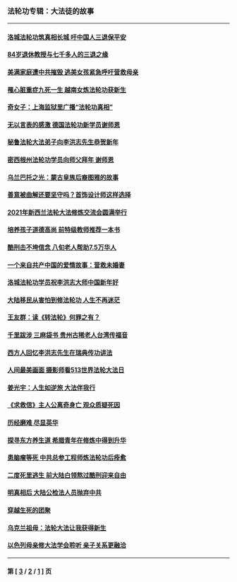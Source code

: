### 法轮功专辑：大法徒的故事
---
#### [洛城法轮功筑真相长城 吁中国人三退保平安](../../pages/nf1147481/n13892471.md?01280430) 
#### [84岁退休教授与七千多人的三退之缘](../../pages/nf1147481/n13796650.md?01280430) 
#### [美满家庭遭中共摧毁 逃美女孩紧急呼吁营救母亲](../../pages/nf1147481/n13792859.md?01280430) 
#### [罹心脏重症九死一生 越南女炼法轮功获新生](../../pages/nf1147481/n13732766.md?01280430) 
#### [奇女子：上海监狱里广播“法轮功真相”](../../pages/nf1147481/n13726443.md?01280430) 
#### [无以言表的感激 德国法轮功新学员谢师恩](../../pages/nf1147481/n13543790.md?01280430) 
#### [秘鲁法轮大法弟子向李洪志先生恭贺新年](../../pages/nf1147481/n13540182.md?01280430) 
#### [密西根州法轮功学员向师父拜年 谢师恩](../../pages/nf1147481/n13538183.md?01280430) 
#### [乌兰巴托之光：蒙古皇族后裔图雅的故事](../../pages/nf1147481/n13155759.md?01280430) 
#### [善意被曲解还要坚守吗？首饰设计师这样选择](../../pages/nf1147481/n13077575.md?01280430) 
#### [2021年新西兰法轮大法修炼交流会圆满举行](../../pages/nf1147481/n13033149.md?01280430) 
#### [培养孩子道德高尚 前特级教师推荐一本书](../../pages/nf1147481/n12938640.md?01280430) 
#### [酷刑击不垮信念 八旬老人帮助7.5万华人](../../pages/nf1147481/n12880712.md?01280430) 
#### [一个来自共产中国的爱情故事：营救未婚妻](../../pages/nf1147481/n12778386.md?01280430) 
#### [洛城法轮功学员祝李洪志大师中国新年好](../../pages/nf1147481/n12724685.md?01280430) 
#### [大陆移民从害怕到修法轮功 人生不再迷茫](../../pages/nf1147481/n12414325.md?01280430) 
#### [王友群：读《转法轮》何罪之有？](../../pages/nf1147481/n12408647.md?01280430) 
#### [千里跋涉 三麻袋书 贵州古稀老人台湾传福音](../../pages/nf1147481/n12198750.md?01280430) 
#### [西方人回忆李洪志先生在瑞典传功讲法](../../pages/nf1147481/n12099607.md?01280430) 
#### [人间最美画面 摄影师看513世界法轮大法日](../../pages/nf1147481/n12094118.md?01280430) 
#### [姜光宇：人生如逆旅 大法伴我行](../../pages/nf1147481/n12088664.md?01280430) 
#### [《求救信》主人公离奇身亡 观众质疑死因](../../pages/nf1147481/n11845215.md?01280430) 
#### [历经磨难 尽显英华](../../pages/nf1147481/n11723297.md?01280430) 
#### [探寻东方养生道 希腊青年在修炼中得到升华](../../pages/nf1147481/n11494502.md?01280430) 
#### [患脑瘤等死 中共总参工程师炼法轮功后痊愈](../../pages/nf1147481/n11466682.md?01280430) 
#### [二度死里逃生 前大陆白领熬过酷刑迎来自由](../../pages/nf1147481/n11368594.md?01280430) 
#### [明真相后 大陆公检法人员抛弃中共](../../pages/nf1147481/n11358618.md?01280430) 
#### [穿越生死的团聚](../../pages/nf1147481/n11258922.md?01280430) 
#### [乌克兰祖母：法轮大法让我获得新生](../../pages/nf1147481/n11269457.md?01280430) 
#### [以色列母亲修大法学会聆听 亲子关系更融洽](../../pages/nf1147481/n11268195.md?01280430) 

---
#### 第 [ [3](./3.md?01280430) / [2](./2.md?01280430) / [1](./1.md?01280430) ] 页
